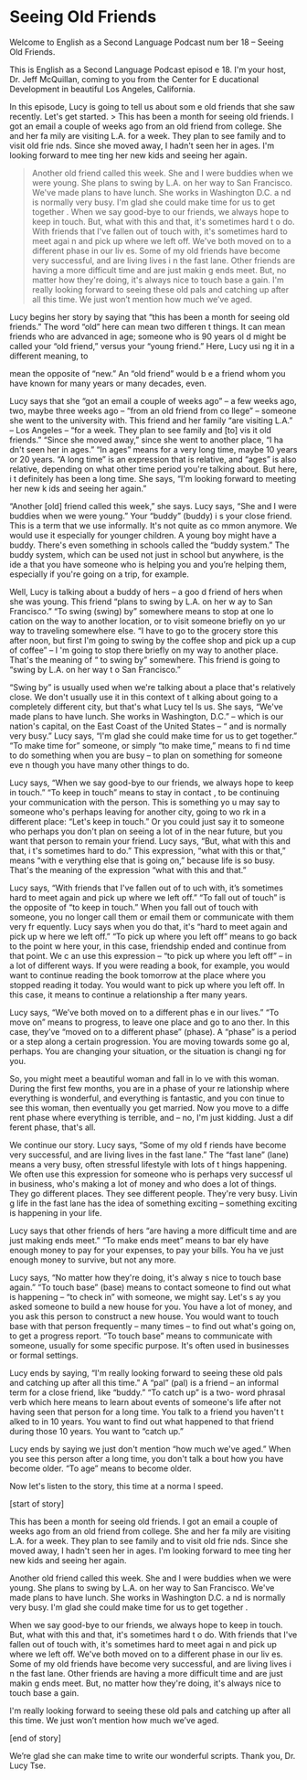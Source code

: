 # Seeing Old Friends

Welcome to English as a Second Language Podcast num ber 18 – Seeing Old Friends.

This is English as a Second Language Podcast episod e 18. I'm your host, Dr. Jeff McQuillan, coming to you from the Center for E ducational Development in beautiful Los Angeles, California.

In this episode, Lucy is going to tell us about som e old friends that she saw recently. Let's get started.  > This has been a month for seeing old friends. I got  an email a couple of weeks ago from an old friend from college. She and her fa mily are visiting L.A. for a week. They plan to see family and to visit old frie nds. Since she moved away, I hadn't seen her in ages. I'm looking forward to mee ting her new kids and seeing her again.
> Another old friend called this week. She and I were  buddies when we were young. She plans to swing by L.A. on her way to San  Francisco. We've made plans to have lunch. She works in Washington D.C. a nd is normally very busy. I'm glad she could make time for us to get together .
> When we say good-bye to our friends, we always hope  to keep in touch. But, what with this and that, it's sometimes hard t o do. With friends that I've fallen out of touch with, it's sometimes hard to meet agai n and pick up where we left off. We've both moved on to a different phase in our liv es. Some of my old friends have become very successful, and are living lives i n the fast lane. Other friends are having a more difficult time and are just makin g ends meet. But, no matter how they're doing, it's always nice to touch base a gain.
> I'm really looking forward to seeing these old pals  and catching up after all this time. We just won’t mention how much we’ve aged.

Lucy begins her story by saying that “this has been  a month for seeing old friends.” The word “old” here can mean two differen t things. It can mean friends who are advanced in age; someone who is 90 years ol d might be called your “old friend,” versus your “young friend.” Here, Lucy usi ng it in a different meaning, to

mean the opposite of “new.” An “old friend” would b e a friend whom you have known for many years or many decades, even.

Lucy says that she “got an email a couple of weeks ago” – a few weeks ago, two, maybe three weeks ago – “from an old friend from co llege” – someone she went to the university with. This friend and her family “are visiting L.A.” – Los Angeles – “for a week. They plan to see family and [to] vis it old friends.” “Since she moved away,” since she went to another place, “I ha dn't seen her in ages.” “In ages” means for a very long time, maybe 10 years or  20 years. “A long time” is an expression that is relative, and “ages” is also relative, depending on what other time period you're talking about. But here, i t definitely has been a long time. She says, “I'm looking forward to meeting her new k ids and seeing her again.”

“Another [old] friend called this week,” she says. Lucy says, “She and I were buddies when we were young.” Your “buddy” (buddy) i s your close friend. This is a term that we use informally. It's not quite as co mmon anymore. We would use it especially for younger children. A young boy might have a buddy. There's even something in schools called the “buddy system.” The  buddy system, which can be used not just in school but anywhere, is the ide a that you have someone who is helping you and you’re helping them, especially if you're going on a trip, for example.

Well, Lucy is talking about a buddy of hers – a goo d friend of hers when she was young. This friend “plans to swing by L.A. on her w ay to San Francisco.” “To swing (swing) by” somewhere means to stop at one lo cation on the way to another location, or to visit someone briefly on yo ur way to traveling somewhere else. “I have to go to the grocery store this after noon, but first I'm going to swing by the coffee shop and pick up a cup of coffee” – I 'm going to stop there briefly on my way to another place. That's the meaning of “ to swing by” somewhere. This friend is going to “swing by L.A. on her way t o San Francisco.”

“Swing by” is usually used when we're talking about  a place that's relatively close. We don't usually use it in this context of t alking about going to a completely different city, but that's what Lucy tel ls us. She says, “We've made plans to have lunch. She works in Washington, D.C.”  – which is our nation's capital, on the East Coast of the United States – “ and is normally very busy.” Lucy says, “I'm glad she could make time for us to get together.” “To make time for” someone, or simply “to make time,” means to fi nd time to do something when you are busy – to plan on something for someone eve n though you have many other things to do.

Lucy says, “When we say good-bye to our friends, we  always hope to keep in touch.” “To keep in touch” means to stay in contact , to be continuing your communication with the person. This is something yo u may say to someone who's perhaps leaving for another city, going to wo rk in a different place: “Let's keep in touch.” Or you could just say it to someone  who perhaps you don't plan on seeing a lot of in the near future, but you want  that person to remain your friend. Lucy says, “But, what with this and that, i t's sometimes hard to do.” This expression, “what with this or that,” means “with e verything else that is going on,” because life is so busy. That's the meaning of the expression “what with this and that.”

Lucy says, “With friends that I've fallen out of to uch with, it’s sometimes hard to meet again and pick up where we left off.” “To fall  out of touch” is the opposite of “to keep in touch.” When you fall out of touch with  someone, you no longer call them or email them or communicate with them very fr equently. Lucy says when you do that, it's “hard to meet again and pick up w here we left off.” “To pick up where you left off” means to go back to the point w here your, in this case, friendship ended and continue from that point. We c an use this expression – “to pick up where you left off” – in a lot of different  ways. If you were reading a book, for example, you would want to continue reading the  book tomorrow at the place where you stopped reading it today. You would want to pick up where you left off. In this case, it means to continue a relationship a fter many years.

Lucy says, “We’ve both moved on to a different phas e in our lives.” “To move on” means to progress, to leave one place and go to ano ther. In this case, they’ve “moved on to a different phase” (phase). A “phase” is a period or a step along a certain progression. You are moving towards some go al, perhaps. You are changing your situation, or the situation is changi ng for you.

So, you might meet a beautiful woman and fall in lo ve with this woman. During the first few months, you are in a phase of your re lationship where everything is wonderful, and everything is fantastic, and you con tinue to see this woman, then eventually you get married. Now you move to a diffe rent phase where everything is terrible, and – no, I'm just kidding. Just a dif ferent phase, that's all.

We continue our story. Lucy says, “Some of my old f riends have become very successful, and are living lives in the fast lane.”  The “fast lane” (lane) means a very busy, often stressful lifestyle with lots of t hings happening. We often use this expression for someone who is perhaps very successf ul in business, who's making a lot of money and who does a lot of things.  They go different places. They see different people. They're very busy. Livin g life in the fast lane has the idea of something exciting – something exciting is happening in your life.

 Lucy says that other friends of hers “are having a more difficult time and are just making ends meet.” “To make ends meet” means to bar ely have enough money to pay for your expenses, to pay your bills. You ha ve just enough money to survive, but not any more.

Lucy says, “No matter how they're doing, it's alway s nice to touch base again.” “To touch base” (base) means to contact someone to find out what is happening – “to check in” with someone, we might say. Let's s ay you asked someone to build a new house for you. You have a lot of money,  and you ask this person to construct a new house. You would want to touch base  with that person frequently – many times – to find out what's going on, to get a progress report. “To touch base” means to communicate with someone, usually for some specific purpose. It's often used in businesses or formal settings.

Lucy ends by saying, “I'm really looking forward to  seeing these old pals and catching up after all this time.” A “pal” (pal) is a friend – an informal term for a close friend, like “buddy.” “To catch up” is a two- word phrasal verb which here means to learn about events of someone's life after  not having seen that person for a long time. You talk to a friend you haven't t alked to in 10 years. You want to find out what happened to that friend during those 10 years. You want to “catch up.”

Lucy ends by saying we just don't mention “how much  we've aged.” When you see this person after a long time, you don't talk a bout how you have become older. “To age” means to become older.

Now let's listen to the story, this time at a norma l speed.

[start of story]

This has been a month for seeing old friends. I got  an email a couple of weeks ago from an old friend from college. She and her fa mily are visiting L.A. for a week. They plan to see family and to visit old frie nds. Since she moved away, I hadn't seen her in ages. I'm looking forward to mee ting her new kids and seeing her again.

Another old friend called this week. She and I were  buddies when we were young. She plans to swing by L.A. on her way to San  Francisco. We've made plans to have lunch. She works in Washington D.C. a nd is normally very busy. I'm glad she could make time for us to get together .

When we say good-bye to our friends, we always hope  to keep in touch. But, what with this and that, it's sometimes hard t o do. With friends that I've fallen out of touch with, it's sometimes hard to meet agai n and pick up where we left off. We've both moved on to a different phase in our liv es. Some of my old friends have become very successful, and are living lives i n the fast lane. Other friends are having a more difficult time and are just makin g ends meet. But, no matter how they're doing, it's always nice to touch base a gain.

I'm really looking forward to seeing these old pals  and catching up after all this time. We just won’t mention how much we’ve aged.

[end of story]

We’re glad she can make time to write our wonderful  scripts. Thank you, Dr. Lucy Tse.

